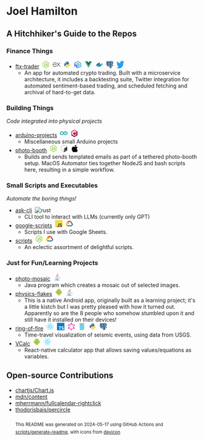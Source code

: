 # Joel Hamilton

## A Hitchhiker's Guide to the Repos
### Finance Things
- [ftx-trader](https://github.com/joel-hamilton/ftx-trader)&nbsp;&nbsp;<img src="icons/nodejs/nodejs-original.svg" alt="nodejs" width="20" height="20">&nbsp;&nbsp;<img src="icons/express/express-original.svg" alt="express" width="20" height="20">&nbsp;&nbsp;<img src="icons/python/python-original.svg" alt="python" width="20" height="20">&nbsp;&nbsp;<img src="icons/numpy/numpy-original.svg" alt="numpy" width="20" height="20">&nbsp;&nbsp;<img src="icons/vuejs/vuejs-original.svg" alt="vuejs" width="20" height="20">&nbsp;&nbsp;<img src="icons/docker/docker-original.svg" alt="docker" width="20" height="20">&nbsp;&nbsp;<img src="icons/postgresql/postgresql-original.svg" alt="postgresql" width="20" height="20">&nbsp;&nbsp;<img src="icons/twitter/twitter-original.svg" alt="twitter" width="20" height="20">
    - An app for automated crypto trading. Built with a microservice architecture, it includes a backtesting suite, Twitter integration for automated sentiment-based trading, and scheduled fetching and archival of hard-to-get data.
### Building Things
_Code integrated into physical projects_
- [arduino-projects](https://github.com/joel-hamilton/arduino-projects)&nbsp;&nbsp;<img src="icons/arduino/arduino-original.svg" alt="arduino" width="20" height="20">&nbsp;&nbsp;<img src="icons/cplusplus/cplusplus-original.svg" alt="cplusplus" width="20" height="20">
    - Miscellaneous small Arduino projects
- [photo-booth](https://github.com/joel-hamilton/photo-booth)&nbsp;&nbsp;<img src="icons/nodejs/nodejs-original.svg" alt="nodejs" width="20" height="20">&nbsp;&nbsp;<img src="icons/bash/bash-original.svg" alt="bash" width="20" height="20">&nbsp;&nbsp;<img src="icons/apple/apple-original.svg" alt="apple" width="20" height="20">
    - Builds and sends templated emails as part of a tethered photo-booth setup. MacOS Automator ties together NodeJS and bash scripts here, resulting in a simple workflow.
### Small Scripts and Executables
_Automate the boring things!_
- [ask-cli](https://github.com/joel-hamilton/ask-cli)&nbsp;&nbsp;<img src="icons/rust/rust-original.svg" alt="rust" width="20" height="20">
    - CLI tool to interact with LLMs (currently only GPT)
- [google-scripts](https://github.com/joel-hamilton/google-scripts)&nbsp;&nbsp;<img src="icons/javascript/javascript-original.svg" alt="javascript" width="20" height="20">&nbsp;&nbsp;<img src="icons/googlecloud/googlecloud-original.svg" alt="googlecloud" width="20" height="20">
    - Scripts I use with Google Sheets.
- [scripts](https://github.com/joel-hamilton/scripts)&nbsp;&nbsp;<img src="icons/nodejs/nodejs-original.svg" alt="nodejs" width="20" height="20">&nbsp;&nbsp;<img src="icons/googlecloud/googlecloud-original.svg" alt="googlecloud" width="20" height="20">
    - An eclectic assortment of delightful scripts.
### Just for Fun/Learning Projects
- [photo-mosaic](https://github.com/joel-hamilton/photo-mosaic)&nbsp;&nbsp;<img src="icons/java/java-original.svg" alt="java" width="20" height="20">
    - Java program which creates a mosaic out of selected images.
- [physics-flakes](https://github.com/joel-hamilton/physics-flakes)&nbsp;&nbsp;<img src="icons/android/android-original.svg" alt="android" width="20" height="20">&nbsp;&nbsp;<img src="icons/java/java-original.svg" alt="java" width="20" height="20">
    - This is a native Android app, originally built as a learning project; it's a little kistch but I was pretty pleased with how it turned out. Apparently so are the 8 people who somehow stumbled upon it and still have it installed on their devices!
- [ring-of-fire](https://github.com/joel-hamilton/ring-of-fire)&nbsp;&nbsp;<img src="icons/react/react-original.svg" alt="react" width="20" height="20">&nbsp;&nbsp;<img src="icons/typescript/typescript-original.svg" alt="typescript" width="20" height="20">&nbsp;&nbsp;<img src="icons/graphql/graphql-plain.svg" alt="graphql" width="20" height="20">&nbsp;&nbsp;<img src="icons/go/go-original.svg" alt="go" width="20" height="20">&nbsp;&nbsp;<img src="icons/python/python-original.svg" alt="python" width="20" height="20">&nbsp;&nbsp;<img src="icons/postgresql/postgresql-original.svg" alt="postgresql" width="20" height="20">
    - Time-travel visualization of seismic events, using data from USGS.
- [VCalc](https://github.com/joel-hamilton/VCalc)&nbsp;&nbsp;<img src="icons/android/android-original.svg" alt="android" width="20" height="20">&nbsp;&nbsp;<img src="icons/react/react-original.svg" alt="react" width="20" height="20">
    - React-native calculator app that allows saving values/equations as variables.
## Open-source Contributions
- [chartjs/Chart.js](https://github.com/chartjs/Chart.js)
- [mdn/content](https://github.com/mdn/content)
- [mherrmann/fullcalendar-rightclick](https://github.com/mherrmann/fullcalendar-rightclick)
- [thodorisbais/percircle](https://github.com/thodorisbais/percircle)<br><br><sub>This README was generated on 2024-05-17 using GitHub Actions and [scripts/generate-readme](https://github.com/joel-hamilton/joel-hamilton/blob/master/scripts/generate-readme), with icons from [devicon](https://github.com/devicons/devicon/)</sub>